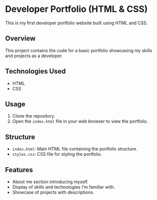 # Developer Portfolio (HTML & CSS)

This is my first developer portfolio website built using HTML and CSS.

## Overview

This project contains the code for a basic portfolio showcasing my skills and projects as a developer.

## Technologies Used

- HTML
- CSS

## Usage

1. Clone the repository.
2. Open the `index.html` file in your web browser to view the portfolio.

## Structure

- `index.html`: Main HTML file containing the portfolio structure.
- `styles.css`: CSS file for styling the portfolio.

## Features

- About me section introducing myself.
- Display of skills and technologies I'm familiar with.
- Showcase of projects with descriptions.
